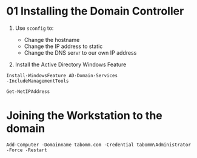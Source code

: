 # 01 Installing the Domain Controller

1. Use `sconfig` to:
    - Change the hostname
    - Change the IP address to static
    - Change the DNS servr to our own IP address

2. Install the Active Directory Windows Feature

```shell
Install-WindowsFeature AD-Domain-Services 
-IncludeManagementTools
```

```
Get-NetIPAddress
```

# Joining the Workstation to the domain



```
Add-Computer -Domainname tabomm.com -Credential tabomm\Administrator
-Force -Restart
```


